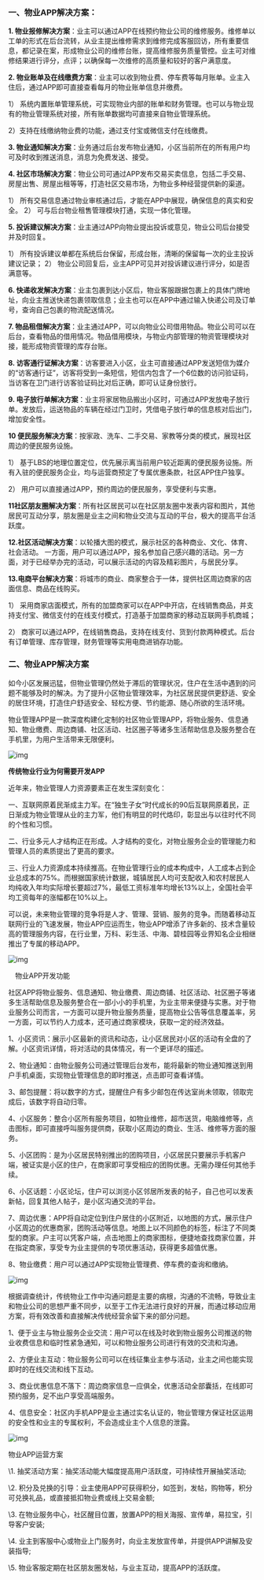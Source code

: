 ### **一、物业APP解决方案：**

**1. 物业报修解决方案**：业主可以通过APP在线预约物业公司的维修服务。维修单以工单的形式在后台流转，从业主提出维修需求到维修完成客服回访，所有重要信息，都记录在案，形成物业公司的维修台账，提高维修服务质量管控。业主可对维修结果进行评分，点评；以确保每一次维修的高质量和较好的客户满意度。


**2. 物业账单及在线缴费方案**：业主可以收到物业费、停车费等每月账单。业主入住后，通过APP即可直接查看每月的物业账单信息并缴费。

1） 系统内置账单管理系统，可实现物业内部的账单和财务管理。也可以与物业现有的物业管理系统对接，所有账单数据均可直接来自物业管理系统。

2）支持在线缴纳物业费的功能，通过支付宝或微信支付在线缴费。



**3. 物业通知解决方案**：业务通过后台发布物业通知，小区当前所在的所有用户均可及时收到推送消息，消息为免费发送、接受。



**4. 社区市场解决方案**：物业公司可通过APP发布交易买卖信息，包括二手交易、房屋出售、房屋出租等等，打造社区交易市场，为物业多种经营提供新的渠道。

1） 所有交易信息通过物业审核通过后，才能在APP中展现，确保信息的真实和安全。
2） 可与后台物业租售管理模块打通，实现一体化管理。



**5. 投诉建议解决方案**：业主通过APP向物业提出投诉或意见，物业公司后台接受并及时回复。

1） 所有投诉建议单都在系统后台保留，形成台账，清晰的保留每一次的业主投诉建议记录；
2） 物业公司回复后，业主APP可见并对投诉建议进行评分，如是否满意等。

**6. 快递收发解决方案**：业主包裹到达小区后，物业客服跟据包裹上的具体门牌地址，向业主推送快递包裹领取信息；业主也可以在APP中通过输入快递公司及订单号，查询自己包裹的物流配送情况。



**7. 物品租借解决方案**：业主通过APP，可以向物业公司借用物品。物业公司可以在后台，查看物品的借用情况。物品借用模块，与物业内部管理的物资管理模块对接，能形成物资管理的库存台账。

**8. 访客通行证解决方案**：访客要进入小区，业主可直接通过APP发送短信为媒介的“访客通行证”，访客将受到一条短信，短信内包含了一个6位数的访问验证码，当访客在卫门进行访客验证码比对后正确，即可认证身份放行。

**9. 电子放行单解决方案**：业主将家居物品搬出小区时，可通过APP发放电子放行单。发放后，运送物品的车辆在经过门卫时，凭借电子放行单的信息核对后出门，增加安全性。

**10 便民服务解决方案**：按家政、洗车、二手交易、家教等分类的模式，展现社区周边的便民服务设施。

1） 基于LBS的地理位置定位，优先展示离当前用户较近距离的便民服务设施。所有入驻的便民服务企业，均与运营商预定了专属优惠条款，社区APP住户独享。

2） 用户可以直接通过APP，预约周边的便民服务，享受便利与实惠。



**11社区朋友圈解决方案**：所有社区居民可以在社区朋友圈中发表内容和图片，其他居民可互动分享，朋友圈是业主之间和物业交流与互动的平台，极大的提高平台活跃度。



**12.社区活动解决方案**：以轮播大图的模式，展示社区的各种商业、文化、体育、社会活动。
一方面，用户可以通过APP，报名参加自己感兴趣的活动。另一方面，对于已经举办完的活动，可以展示活动的内容及精彩图片，与居民分享。

**13.电商平台解决方案**：将城市的商业、商家整合于一体，提供社区周边商家的店面信息、商品在线购买。

1） 采用商家店面模式，所有的加盟商家可以在APP中开店，在线销售商品，并支持支付宝、微信支付的在线支付模式，打造基于加盟商家的移动互联网手机商城；

2） 商家可以通过APP，在线销售商品，支持在线支付、货到付款两种模式。后台有订单管理、库存管理，财务管理等实用电商进销存功能。





### 二、物业APP解决方案

如今小区发展迅猛，但物业管理仍然处于滞后的管理状况，住户在生活中遇到的问题不能够及时的解决。为了提升小区物业管理效率，为社区居民提供更舒适、安全的居住环境，打造住户舒适安全、轻松方便、节约能源、随心所欲的生活环境。



物业管理APP是一款深度构建化定制的社区物业管理APP，将物业服务、信息通知、物业缴费、周边商铺、社区活动、社区圈子等诸多生活帮助信息及服务整合在手机里，为用户生活带来无限便利。



![img](https://pic3.zhimg.com/80/v2-50c34e157349ed45140d6c13327d65e0_hd.jpg)



**传统物业行业为何需要开发APP**

近年来，物业管理人力资源要素正在发生深刻变化：

一、互联网原着民渐成主力军。在“独生子女”时代成长的90后互联网原着民，正日渐成为物业管理从业的主力军，他们有明显的时代烙印，彰显出与以往时代不同的个性和习惯。



二、行业多元人才结构正在形成。人才结构的变化，对物业服务企业的管理能力和管理人员的素质提出了更高的要求。



三、行业人力资源成本持续推高。在物业管理行业的成本构成中，人工成本占到企业总成本的75%。而根据国家统计数据，城镇居民人均可支配收入和农村居民人均纯收入年均实际增长要超过7%，最低工资标准年均增长13%以上，全国社会平均工资每年的涨幅都在10%以上。



可以说，未来物业管理的竞争将是人才、管理、营销、服务的竞争。而随着移动互联网行业的飞速发展，物业APP应运而生，物业APP增添了许多新的、技术含量较高的管理服务内容，在行业里，万科、彩生活、中海、碧桂园等业界知名企业相继推出了专属的移动APP。



![img](https://pic2.zhimg.com/80/v2-f15d9bb30db63bb8c42f45acedeb711d_hd.jpg)



　物业APP开发功能



社区APP将物业服务、信息通知、物业缴费、周边商铺、社区活动、社区圈子等诸多生活帮助信息及服务整合在一部小小的手机里，为业主带来便捷与实惠。对于物业服务公司而言，一方面可以提升物业服务质量，提高物业公告等信息覆盖率，另一方面，可以节约人力成本，还可通过商家模块，获取一定的经济效益。



1、小区资讯：展示小区最新的资讯和动态，让小区居民对小区的活动有全盘的了解。小区资讯详情，将对活动的具体情况，有一个更详尽的描述。



2、物业通知：由物业服务公司通过管理后台发布，能将最新的物业通知推送到用户手机桌面，实现物业管理信息的即时推送，点击即可查看详情。



3、邮包提醒：将以数字的方式，提醒住户有多少邮包在传达室尚未领取，领取完成后，该数字将自动归零。



4、小区服务：整合小区所有服务项目，如物业维修，超市送货，电脑维修等，点击图标，即可直接呼叫服务提供商，获取小区周边的商业、生活、维修等方面的服务。



5、小区团购：是为小区居民特别推出的团购项目，小区居民只要展示手机客户端，被证实是小区的住户，在商家即可享受相应的团购优惠。无需办理任何其他手续。



6、小区话题：小区论坛，住户可以浏览小区邻居所发表的帖子，自己也可以发表新帖，回复其他人帖子，是小区沟通交流的平台。



7、周边优惠：APP将自动定位到住户居住的小区附近，以地图的方式，展示住户小区周边的优惠商家，团购活动等信息。地图上以不同颜色的标签，标注了不同类型的商家。户主可以凭客户端，点击地图上的商家图标，便捷地查找商家位置，并在指定商家，享受专为业主提供的专项优惠活动，获得更多超值优惠。



8、物业缴费：用户可以通过APP实现物业管理费、停车费的查询和缴纳。



![img](https://pic1.zhimg.com/80/v2-3205ed80158f29553c447f858865b0cf_hd.jpg)

根据调查统计，传统物业工作中沟通问题是主要的病根，沟通的不流畅，导致业主和物业公司的思想严重不同步，以至于工作无法进行良好的开展，而通过移动应用方案，将有效改善和直接解决传统经营余留下来的部分问题。

1、便于业主与物业服务企业交流：用户可以在线及时收到物业服务公司推送的物业收费信息和临时性紧急通知，可以和物业服务公司进行有效的交流和沟通。

2、方便业主互动：物业服务公司可以在线征集业主参与活动，业主之间也能实现即时的在线交流和线下互动。

3、商业优惠信息不落下：周边商家信息一应俱全，优惠活动全部囊括，在线即可预约服务，足不出户享受高端服务。

4、信息安全：社区内手机APP是业主通过实名认证的，物业管理方保证社区运用的安全性和业主的专属权利，不会造成业主个人信息的泄露。



![img](https://pic2.zhimg.com/80/v2-32c3d88481fd34dd06908b5c4e5bddce_hd.jpg)



物业APP运营方案

\1. 抽奖活动方案：抽奖活动能大幅度提高用户活跃度，可持续性开展抽奖活动;

\2. 积分及兑换的引导：业主使用APP可获得积分，如签到，发帖，购物等，积分可兑换礼品，或直接抵扣物业费或线上交易金额;

\3. 在物业服务中心，社区醒目位置，放置APP的相关海报、宣传单，易拉宝，引导客户安装;

\4. 业主到客服中心或物业上门服务时，向业主发放宣传单，并提供APP讲解及安装指导;

\5. 物业客服定期在社区朋友圈发帖，与业主互动，提高APP的活跃度。

